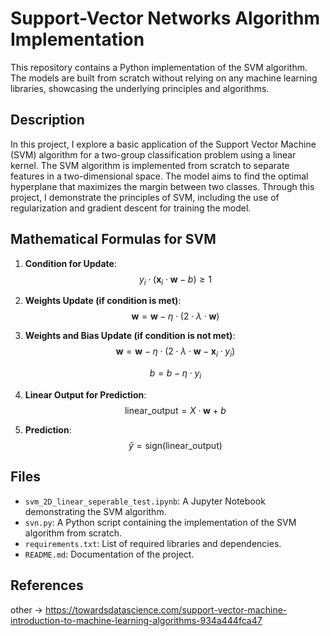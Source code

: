 # Support-Vector Networks Algorithm Implementation

This repository contains a Python implementation of the SVM algorithm. The models are built from scratch without relying on any machine learning libraries, showcasing the underlying principles and algorithms.

## Description

In this project, I explore a basic application of the Support Vector Machine (SVM) algorithm for a two-group classification problem using a linear kernel. The SVM algorithm is implemented from scratch to separate features in a two-dimensional space. The model aims to find the optimal hyperplane that maximizes the margin between two classes. Through this project, I demonstrate the principles of SVM, including the use of regularization and gradient descent for training the model.

## Mathematical Formulas for SVM

1. **Condition for Update**:
   $$y_i \cdot (\mathbf{x}_i \cdot \mathbf{w} - b) \geq 1$$

2. **Weights Update (if condition is met)**:
   $$\mathbf{w} = \mathbf{w} - \eta \cdot (2 \cdot \lambda \cdot \mathbf{w})$$

3. **Weights and Bias Update (if condition is not met)**:
   $$\mathbf{w} = \mathbf{w} - \eta \cdot (2 \cdot \lambda \cdot \mathbf{w} - \mathbf{x}_i \cdot y_i)$$
   
   $$b = b - \eta \cdot y_i$$

4. **Linear Output for Prediction**:
   $$\text{linear\_output} = X \cdot \mathbf{w} + b$$

5. **Prediction**:
   $$\hat{y} = \text{sign}(\text{linear\_output})$$

## Files

- `svm_2D_linear_seperable_test.ipynb`: A Jupyter Notebook demonstrating the SVM algorithm.
- `svn.py`: A Python script containing the implementation of the SVM algorithm from scratch.
- `requirements.txt`: List of required libraries and dependencies.
- `README.md`: Documentation of the project.

## References

other -> https://towardsdatascience.com/support-vector-machine-introduction-to-machine-learning-algorithms-934a444fca47

